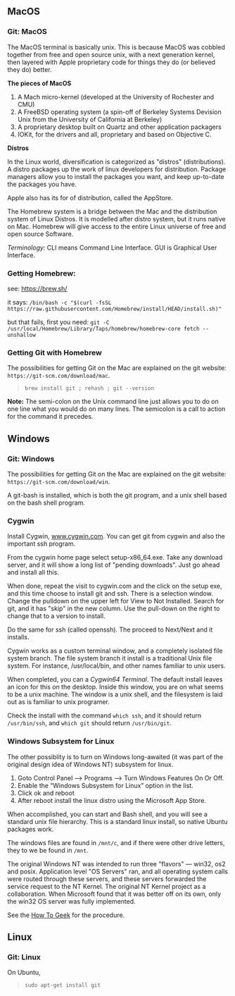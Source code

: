 
## MacOS

### <a name="GitMac">Git: MacOS</a>

The MacOS terminal is basically unix. This is because MacOS was cobbled together
from free and open source unix, with a next generation kernel, then layered with
Apple proprietary code for things they do (or believed they do) better.

__The pieces of MacOS__

1. A Mach micro-kernel (developed at the University of Rochester and CMU)
1. A FreeBSD operating system (a spin-off of Berkeley Systems Devision Unix from 
the University of California at Berkeley)
1. A proprietary desktop built on Quartz and other application packagers
1. IOKit, for the drivers and all, proprietary and based on Objective C.


__Distros__

In the Linux world, diversification is categorized as "distros" (distributions). 
A distro packages up the work of linux developers for distribution. Package managers
allow you to install the packages you want, and keep up-to-date the packages you have.

Apple also has its for of distribution, called the AppStore.

The Homebrew system is a bridge between the Mac and the  distribution system of 
Linux Distros. It is modelled after distro system, but it runs native on Mac.
Homebrew will give access to the entire Linux universe of free and 
open source Software.

_Terminology:_ CLI means Command Line Interface. GUI is Graphical User Interface.

### <a name="GetHomebrew">Getting Homebrew:</a>

see: https://brew.sh/

it says:
``/bin/bash -c "$(curl -fsSL https://raw.githubusercontent.com/Homebrew/install/HEAD/install.sh)"``

but that fails, first you need:
`git -C /usr/local/Homebrew/Library/Taps/homebrew/homebrew-core fetch --unshallow`


### Getting Git with Homebrew


The possibilities for getting Git on the Mac are explained on the git website:
`https://git-scm.com/download/mac`.

> `brew install git ; rehash ; git --version `

__Note:__ The semi-colon on the Unix command line just allows you to 
do on one line what you would do on many lines. The semicolon is a call to action
for the command it precedes. 


## Windows

### <a name="GitWindows">Git: Windows</a>

The possibilities for getting Git on the Mac are explained on the git website:
`https://git-scm.com/download/win`.

A git-bash is installed, which is both the git program, and a unix shell based 
on the bash shell program. 

### <a name="Cygwin">Cygwin</a>

Install Cygwin, www.cygwin.com. You can get git from cygwin and also the important
ssh program.

From the cygwin home page select setup-x86_64.exe. Take any download server, and it will
show a long list of "pending downloads". Just go ahead and install all this.

When done, repeat the visit to cygwin.com and the click on the setup exe, and this time
choose to install git and ssh. There is a selection window. Change the pulldown on the 
upper left for View to Not Installed. Search for git, and it has "skip" in the new column. 
Use the pull-down on the right to change that to a version to install.

Do the same for ssh (called openssh). The proceed to Next/Next and it installs.

Cygwin works as a custom terminal window, and a completely isolated file system branch.
The file system branch it install is a traditional Unix file system. For instance, /usr/local/bin,
and other names familiar to unix users.

When completed, you can a _Cygwin64 Terminal_. The default install leaves an icon for this on the desktop.
Inside this window, you are on what seems to be a unix machine. The window is a unix shell, and the filesystem
is laid out as is familiar to unix programer.

Check the install with the command `which ssh`, and it should return `/usr/bin/ssh`, and `which git` should return `/usr/bin/git`.

### <a name="WSL">Windows Subsystem for Linux</a>

The other possiblity is to turn on Windows long-awaited (it was part of the original design idea of Windows NT) subsystem for linux. 

1. Goto Control Panel --> Programs --> Turn Windows Features On Or Off. 
2. Enable the “Windows Subsystem for Linux” option in the list.
3. Click ok and reboot
4. After reboot install the linux distro using the Microsoft App Store.

When accomplished, you can start and Bash shell, and you will see a standard unix file hierarchy. This is a standard linux install, 
so native Ubuntu packages work. 

The windows files are found in `/mnt/c`, and if there were other drive letters, they to we be found in `/mnt`.

The original Windows NT was intended to run three "flavors" &mdash; win32, os2 and posix. Application level "OS Servers" ran, and
all operating system calls were routed through these servers, and these servers forwarded the service request to the NT Kernel. The original
NT Kernel project as a collaboration. When Microsoft found that it was better off on its own, only the win32 OS server was fully
implemented.



See the [How To Geek](https://www.howtogeek.com/249966/how-to-install-and-use-the-linux-bash-shell-on-windows-10/) for the procedure.


## Linux


### <a name="GitLinux">Git: Linux</a>

On Ubuntu,

> `sudo apt-get install git`

